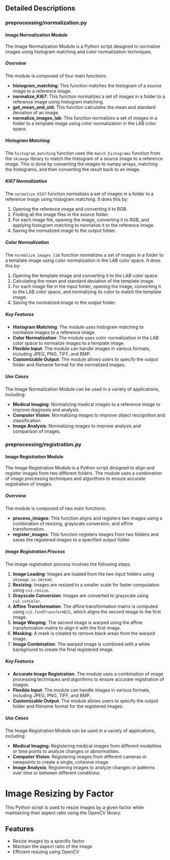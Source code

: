 ## Detailed Descriptions

### preprocessing/normalization.py

#### Image Normalization Module

The Image Normalization Module is a Python script designed to normalize images using histogram matching and color normalization techniques.

##### Overview

The module is composed of four main functions:

- **histogram_matching**: This function matches the histogram of a source image to a reference image.
- **normalize_KI67**: This function normalizes a set of images in a folder to a reference image using histogram matching.
- **get_mean_and_std**: This function calculates the mean and standard deviation of an image.
- **normalize_images_lab**: This function normalizes a set of images in a folder to a template image using color normalization in the LAB color space.

##### Histogram Matching

The `histogram_matching` function uses the `match_histograms` function from the `skimage` library to match the histogram of a source image to a reference image. This is done by converting the images to numpy arrays, matching the histograms, and then converting the result back to an image.

##### KI67 Normalization

The `normalize_KI67` function normalizes a set of images in a folder to a reference image using histogram matching. It does this by:
1. Opening the reference image and converting it to RGB.
2. Finding all the image files in the source folder.
3. For each image file, opening the image, converting it to RGB, and applying histogram matching to normalize it to the reference image.
4. Saving the normalized image to the output folder.

##### Color Normalization

The `normalize_images_lab` function normalizes a set of images in a folder to a template image using color normalization in the LAB color space. It does this by:
1. Opening the template image and converting it to the LAB color space.
2. Calculating the mean and standard deviation of the template image.
3. For each image file in the input folder, opening the image, converting it to the LAB color space, and normalizing its color to match the template image.
4. Saving the normalized image to the output folder.

##### Key Features

- **Histogram Matching**: The module uses histogram matching to normalize images to a reference image.
- **Color Normalization**: The module uses color normalization in the LAB color space to normalize images to a template image.
- **Flexible Input**: The module can handle images in various formats, including JPEG, PNG, TIFF, and BMP.
- **Customizable Output**: The module allows users to specify the output folder and filename format for the normalized images.

##### Use Cases

The Image Normalization Module can be used in a variety of applications, including:
- **Medical Imaging**: Normalizing medical images to a reference image to improve diagnosis and analysis.
- **Computer Vision**: Normalizing images to improve object recognition and classification.
- **Image Analysis**: Normalizing images to improve analysis and comparison of images.

### preprocessing/registration.py

#### Image Registration Module

The Image Registration Module is a Python script designed to align and register images from two different folders. The module uses a combination of image processing techniques and algorithms to ensure accurate registration of images.

##### Overview

The module is composed of two main functions:
- **process_images**: This function aligns and registers two images using a combination of resizing, grayscale conversion, and affine transformation.
- **register_images**: This function registers images from two folders and saves the registered images to a specified output folder.

##### Image Registration Process

The image registration process involves the following steps:

1. **Image Loading**: Images are loaded from the two input folders using `skimage.io.imread`.
2. **Resizing**: Images are resized to a smaller scale for faster computation using `cv2.resize`.
3. **Grayscale Conversion**: Images are converted to grayscale using `cv2.cvtColor`.
4. **Affine Transformation**: The affine transformation matrix is computed using `cv2.findTransformECC`, which aligns the second image to the first image.
5. **Image Warping**: The second image is warped using the affine transformation matrix to align it with the first image.
6. **Masking**: A mask is created to remove black areas from the warped image.
7. **Image Combination**: The warped image is combined with a white background to create the final registered image.

##### Key Features

- **Accurate Image Registration**: The module uses a combination of image processing techniques and algorithms to ensure accurate registration of images.
- **Flexible Input**: The module can handle images in various formats, including JPEG, PNG, TIFF, and BMP.
- **Customizable Output**: The module allows users to specify the output folder and filename format for the registered images.

##### Use Cases

The Image Registration Module can be used in a variety of applications, including:
- **Medical Imaging**: Registering medical images from different modalities or time points to analyze changes or abnormalities.
- **Computer Vision**: Registering images from different cameras or viewpoints to create a single, cohesive image.
- **Image Analysis**: Registering images to analyze changes or patterns over time or between different conditions.


# Image Resizing by Factor

This Python script is used to resize images by a given factor while maintaining their aspect ratio using the OpenCV library.

## Features

- Resize images by a specific factor
- Maintain the aspect ratio of the image
- Efficient resizing using OpenCV
